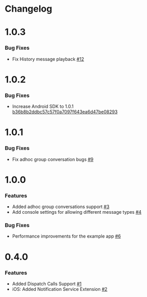# Changelog

# 1.0.3

### Bug Fixes

* Fix History message playback [#12](https://github.com/zelloptt/react-native-zello-sdk/pull/12)

# 1.0.2

### Bug Fixes

* Increase Android SDK to 1.0.1 [b36b8b2ddbc57c57f0a7097f643ea6d47be08293](https://github.com/zelloptt/react-native-zello-sdk/commit/b36b8b2ddbc57c57f0a7097f643ea6d47be08293)

# 1.0.1

### Bug Fixes

* Fix adhoc group conversation bugs [#9](https://github.com/zelloptt/react-native-zello-sdk/pull/9)

# 1.0.0

### Features

* Added adhoc group conversations support [#3](https://github.com/zelloptt/react-native-zello-sdk/pull/3)
* Add console settings for allowing different message types [#4](https://github.com/zelloptt/react-native-zello-sdk/pull/4)

### Bug Fixes

* Performance improvements for the example app [#6](https://github.com/zelloptt/react-native-zello-sdk/pull/6/files)

# 0.4.0

### Features

* Added Dispatch Calls Support [#1](https://github.com/zelloptt/react-native-zello-sdk/pull/1)
* iOS: Added Notification Service Extension [#2](https://github.com/zelloptt/react-native-zello-sdk/pull/2)
